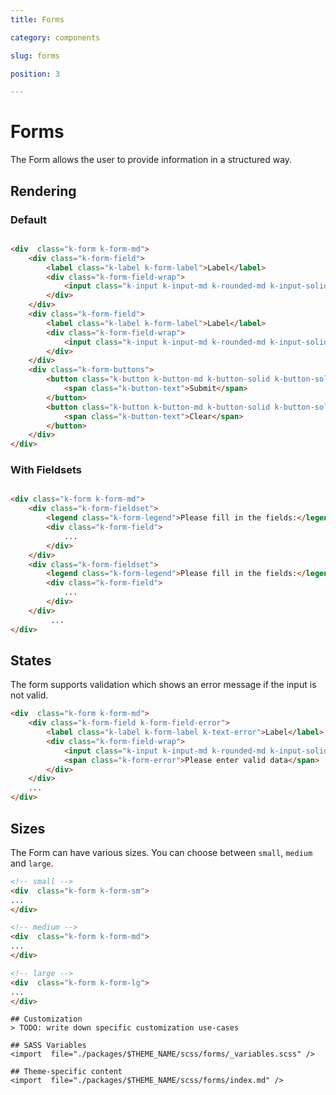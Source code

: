 ```yaml
---
title: Forms

category: components

slug: forms

position: 3

---
```


# Forms
The Form allows the user to provide information in a structured way.

## Rendering

### Default

```html

<div  class="k-form k-form-md">
	<div class="k-form-field">
		<label class="k-label k-form-label">Label</label>
		<div class="k-form-field-wrap">
			<input class="k-input k-input-md k-rounded-md k-input-solid">
		</div>
	</div>
	<div class="k-form-field">
		<label class="k-label k-form-label">Label</label>
		<div class="k-form-field-wrap">
			<input class="k-input k-input-md k-rounded-md k-input-solid">
		</div>
	</div>
	<div class="k-form-buttons">
		<button class="k-button k-button-md k-button-solid k-button-solid-primary k-rounded-md">
            <span class="k-button-text">Submit</span>
        </button>
		<button class="k-button k-button-md k-button-solid k-button-solid-base k-rounded-md">
            <span class="k-button-text">Clear</span>
        </button>
	</div>
</div>

```

### With Fieldsets

```html

<div class="k-form k-form-md">
	<div class="k-form-fieldset">
		<legend class="k-form-legend">Please fill in the fields:</legend>
		<div class="k-form-field">
			...
		</div>
	</div>
	<div class="k-form-fieldset">
		<legend class="k-form-legend">Please fill in the fields:</legend>
		<div class="k-form-field">
			...
		</div>
	</div>
         ...
</div>

```
## States
The form supports validation which shows an error message if the input is not valid.

```html
<div  class="k-form k-form-md">
	<div class="k-form-field k-form-field-error">
		<label class="k-label k-form-label k-text-error">Label</label>
		<div class="k-form-field-wrap">
			<input class="k-input k-input-md k-rounded-md k-input-solid k-invalid">
			<span class="k-form-error">Please enter valid data</span>
		</div>
	</div>
	...
</div>

```

## Sizes
The Form can have various sizes. You can choose between `small`, `medium` and `large`.

```html
<!-- small -->
<div  class="k-form k-form-sm">
...
</div>

<!-- medium -->
<div  class="k-form k-form-md">
...
</div>

<!-- large -->
<div  class="k-form k-form-lg">
...
</div>

```

```
## Customization
> TODO: write down specific customization use-cases

## SASS Variables
<import  file="./packages/$THEME_NAME/scss/forms/_variables.scss" />

## Theme-specific content
<import  file="./packages/$THEME_NAME/scss/forms/index.md" />
